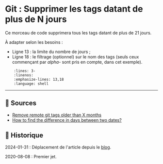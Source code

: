 # Git : Supprimer les tags datant de plus de N jours

Ce morceau de code supprimera tous les tags datant de plus de 21 jours.

À adapter selon les besoins :

- Ligne 13 : la limite du nombre de jours ;
- Ligne 18 : le filtrage (optionnel) sur le nom des tags (seuls ceux commençant par *alpha-* sont pris en compte, dans cet exemple).

```{literalinclude} snippets/git-supprimer-les-tags-datant-de-plus-de-njours.sh
    :lines: 3-
    :linenos:
    :emphasize-lines: 13,18
    :language: shell
```

---

## 🎣 Sources

- [Remove remote git tags older than X months](https://stackoverflow.com/a/48669841/1117028)
- [How to find the difference in days between two dates?](https://stackoverflow.com/a/6948865/1117028)

## 📜 Historique

2024-01-31
: Déplacement de l'article depuis le [blog](https://www.tiger-222.fr/?d=2020/08/03/11/02/46-git-supprimer-les-tags-datant-de-plus-de-n-jours).

2020-08-08
: Premier jet.
